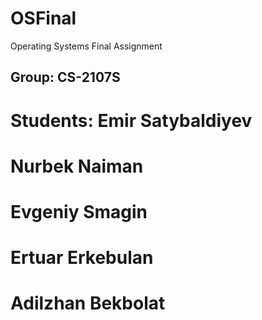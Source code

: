# OSFinal
Operating Systems Final Assignment
## Group: CS-2107S
# Students: Emir Satybaldiyev
#           Nurbek Naiman
#           Evgeniy Smagin
#           Ertuar Erkebulan
#           Adilzhan Bekbolat
